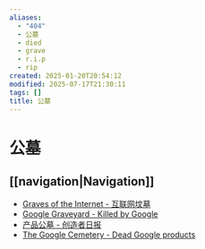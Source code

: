 ```yaml
---
aliases:
  - "404"
  - 公墓
  - died
  - grave
  - r.i.p
  - rip
created: 2025-01-20T20:54:12
modified: 2025-07-17T21:30:11
tags: []
title: 公墓
---
```


# 公墓

## [[navigation|Navigation]]

- [Graves of the Internet - 互联网坟墓](https://myvin.github.io/Graves_of_the_Internet/#/)
- [Google Graveyard - Killed by Google](https://killedbygoogle.com/)
- [产品公墓 - 创造者日报](https://creatorsdaily.com/cemetery)
- [The Google Cemetery - Dead Google products](https://gcemetery.co/)

